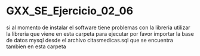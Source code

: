 # GXX_SE_Ejercicio_02_06
si al momento de instalar el software tiene problemas con la libreria utilizar la libreria que viene en esta carpeta
para ejecutar por favor importar la base de datos mysql desde el archivo citasmedicas.sql que se encuentra tambien en esta carpeta
